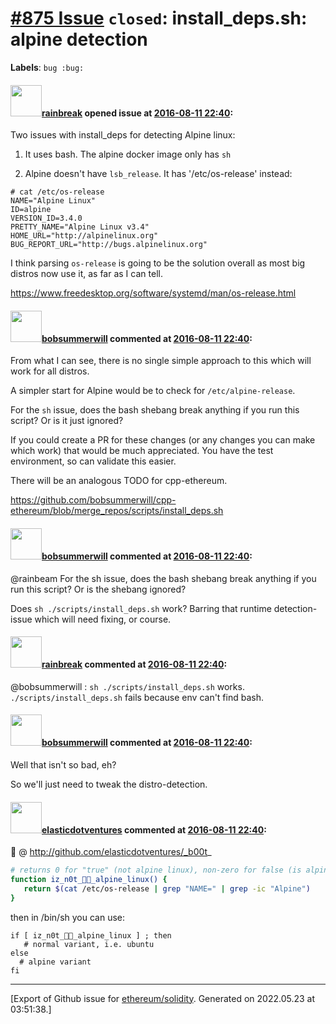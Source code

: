 # [\#875 Issue](https://github.com/ethereum/solidity/issues/875) `closed`: install_deps.sh: alpine detection
**Labels**: `bug :bug:`


#### <img src="https://avatars.githubusercontent.com/u/18486361?u=cac77d2dd2d35da2a23b747090a48cb801ca94ce&v=4" width="50">[rainbreak](https://github.com/rainbreak) opened issue at [2016-08-11 22:40](https://github.com/ethereum/solidity/issues/875):

Two issues with install_deps for detecting Alpine linux:

1) It uses bash. The alpine docker image only has `sh`

2) Alpine doesn't have `lsb_release`. It has '/etc/os-release' instead:

```
# cat /etc/os-release 
NAME="Alpine Linux"
ID=alpine
VERSION_ID=3.4.0
PRETTY_NAME="Alpine Linux v3.4"
HOME_URL="http://alpinelinux.org"
BUG_REPORT_URL="http://bugs.alpinelinux.org"
```

I think parsing `os-release` is going to be the solution overall as most big distros now use it, as far as I can tell.

https://www.freedesktop.org/software/systemd/man/os-release.html


#### <img src="https://avatars.githubusercontent.com/u/3788156?u=f379551fa667ddb096e1ea2ef248d16e7461b1c3&v=4" width="50">[bobsummerwill](https://github.com/bobsummerwill) commented at [2016-08-11 22:40](https://github.com/ethereum/solidity/issues/875#issuecomment-239346675):

From what I can see, there is no single simple approach to this which will work for all distros.

A simpler start for Alpine would be to check for `/etc/alpine-release`.

For the `sh` issue, does the bash shebang break anything if you run this script?   Or is it just ignored?

If you could create a PR for these changes (or any changes you can make which work) that would be much appreciated.   You have the test environment, so can validate this easier.

There will be an analogous TODO for cpp-ethereum.

https://github.com/bobsummerwill/cpp-ethereum/blob/merge_repos/scripts/install_deps.sh

#### <img src="https://avatars.githubusercontent.com/u/3788156?u=f379551fa667ddb096e1ea2ef248d16e7461b1c3&v=4" width="50">[bobsummerwill](https://github.com/bobsummerwill) commented at [2016-08-11 22:40](https://github.com/ethereum/solidity/issues/875#issuecomment-240133345):

@rainbeam For the sh issue, does the bash shebang break anything if you run this script?
Or is the shebang ignored?

Does `sh ./scripts/install_deps.sh` work?   Barring that runtime detection-issue which will need fixing, or course.

#### <img src="https://avatars.githubusercontent.com/u/18486361?u=cac77d2dd2d35da2a23b747090a48cb801ca94ce&v=4" width="50">[rainbreak](https://github.com/rainbreak) commented at [2016-08-11 22:40](https://github.com/ethereum/solidity/issues/875#issuecomment-240174568):

@bobsummerwill : `sh ./scripts/install_deps.sh` works. `./scripts/install_deps.sh` fails because env can't find bash.

#### <img src="https://avatars.githubusercontent.com/u/3788156?u=f379551fa667ddb096e1ea2ef248d16e7461b1c3&v=4" width="50">[bobsummerwill](https://github.com/bobsummerwill) commented at [2016-08-11 22:40](https://github.com/ethereum/solidity/issues/875#issuecomment-240341454):

Well that isn't so bad, eh?

So we'll just need to tweak the distro-detection.

#### <img src="https://avatars.githubusercontent.com/u/35611074?u=3ca217a936506cc0d1b634779f214179efc660cf&v=4" width="50">[elasticdotventures](https://github.com/elasticdotventures) commented at [2016-08-11 22:40](https://github.com/ethereum/solidity/issues/875#issuecomment-863808674):

🍰 @ http://github.com/elasticdotventures/_b00t_

```bash 
# returns 0 for "true" (not alpine linux), non-zero for false (is alpine linux)
function iz_n0t_🐧🌲_alpine_linux() {
   return $(cat /etc/os-release | grep "NAME=" | grep -ic "Alpine")
}
```

then in /bin/sh you can use:
```
if [ iz_n0t_🐧🌲_alpine_linux ] ; then 
   # normal variant, i.e. ubuntu
else 
  # alpine variant
fi 
```


-------------------------------------------------------------------------------



[Export of Github issue for [ethereum/solidity](https://github.com/ethereum/solidity). Generated on 2022.05.23 at 03:51:38.]
